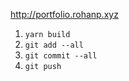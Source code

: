 http://portfolio.rohanp.xyz

1) `yarn build`
2) `git add --all`
3) `git commit --all`
4) `git push`
